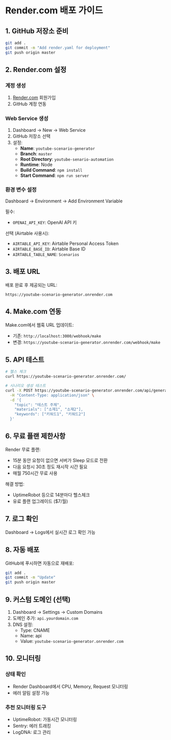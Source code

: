 # Render.com 배포 가이드

## 1. GitHub 저장소 준비

```bash
git add .
git commit -m "Add render.yaml for deployment"
git push origin master
```

## 2. Render.com 설정

### 계정 생성
1. [Render.com](https://render.com) 회원가입
2. GitHub 계정 연동

### Web Service 생성
1. Dashboard → New → Web Service
2. GitHub 저장소 선택
3. 설정:
   - **Name**: `youtube-scenario-generator`
   - **Branch**: `master`
   - **Root Directory**: `youtube-senario-automation`
   - **Runtime**: Node
   - **Build Command**: `npm install`
   - **Start Command**: `npm run server`

### 환경 변수 설정
Dashboard → Environment → Add Environment Variable

필수:
- `OPENAI_API_KEY`: OpenAI API 키

선택 (Airtable 사용시):
- `AIRTABLE_API_KEY`: Airtable Personal Access Token
- `AIRTABLE_BASE_ID`: Airtable Base ID
- `AIRTABLE_TABLE_NAME`: `Scenarios`

## 3. 배포 URL

배포 완료 후 제공되는 URL:
```
https://youtube-scenario-generator.onrender.com
```

## 4. Make.com 연동

Make.com에서 웹훅 URL 업데이트:
- 기존: `http://localhost:3000/webhook/make`
- 변경: `https://youtube-scenario-generator.onrender.com/webhook/make`

## 5. API 테스트

```bash
# 헬스 체크
curl https://youtube-scenario-generator.onrender.com/

# 시나리오 생성 테스트
curl -X POST https://youtube-scenario-generator.onrender.com/api/generate-scenario \
  -H "Content-Type: application/json" \
  -d '{
    "topic": "테스트 주제",
    "materials": ["소재1", "소재2"],
    "keywords": ["키워드1", "키워드2"]
  }'
```

## 6. 무료 플랜 제한사항

Render 무료 플랜:
- 15분 동안 요청이 없으면 서버가 Sleep 모드로 전환
- 다음 요청시 30초 정도 재시작 시간 필요
- 매월 750시간 무료 사용

해결 방법:
- UptimeRobot 등으로 14분마다 헬스체크
- 유료 플랜 업그레이드 ($7/월)

## 7. 로그 확인

Dashboard → Logs에서 실시간 로그 확인 가능

## 8. 자동 배포

GitHub에 푸시하면 자동으로 재배포:
```bash
git add .
git commit -m "Update"
git push origin master
```

## 9. 커스텀 도메인 (선택)

1. Dashboard → Settings → Custom Domains
2. 도메인 추가: `api.yourdomain.com`
3. DNS 설정:
   - Type: CNAME
   - Name: api
   - Value: `youtube-scenario-generator.onrender.com`

## 10. 모니터링

### 상태 확인
- Render Dashboard에서 CPU, Memory, Request 모니터링
- 에러 알림 설정 가능

### 추천 모니터링 도구
- UptimeRobot: 가동시간 모니터링
- Sentry: 에러 트래킹
- LogDNA: 로그 관리